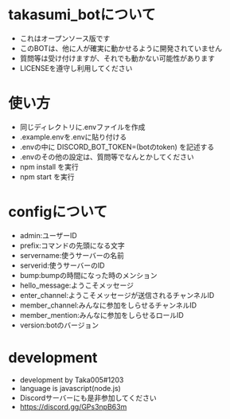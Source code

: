 # takasumi_botについて
- これはオープンソース版です
- このBOTは、他に人が確実に動かせるように開発されていません
- 質問等は受け付けますが、それでも動かない可能性があります
- LICENSEを遵守し利用してください
# 使い方
- 同じディレクトリに.envファイルを作成
- .example.envを.envに貼り付ける
- .envの中に DISCORD_BOT_TOKEN=(botのtoken) を記述する
- .envのその他の設定は、質問等でなんとかしてください
- npm install を実行
- npm start を実行
# configについて
- admin:ユーザーID
- prefix:コマンドの先頭になる文字
- servername:使うサーバーの名前
- serverid:使うサーバーのID
- bump:bumpの時間になった時のメンション
- hello_message:ようこそメッセージ
- enter_channel:ようこそメッセージが送信されるチャンネルID
- member_channel:みんなに参加をしらせるチャンネルID
- member_mention:みんなに参加をしらせるロールID
- version:botのバージョン
# development
- development by Taka005#1203
- language is javascript(node.js)
- Discordサーバーにも是非参加してください
- https://discord.gg/GPs3npB63m